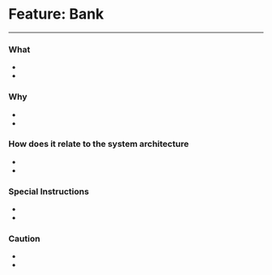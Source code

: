 # Feature: Bank
--------------------------------------------------------

### What

-
-

### Why

-
-

### How does it relate to the system architecture

-
-

### Special Instructions

-
-


### Caution

-
-
